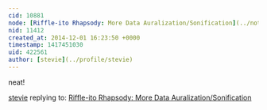 ```yaml
---
cid: 10881
node: [Riffle-ito Rhapsody: More Data Auralization/Sonification](../notes/lilybui/11-27-2014/riffle-ito-rhapsody-more-data-auralization-sonification)
nid: 11412
created_at: 2014-12-01 16:23:50 +0000
timestamp: 1417451030
uid: 422561
author: [stevie](../profile/stevie)
---
```


neat!

[stevie](../profile/stevie) replying to: [Riffle-ito Rhapsody: More Data Auralization/Sonification](../notes/lilybui/11-27-2014/riffle-ito-rhapsody-more-data-auralization-sonification)

